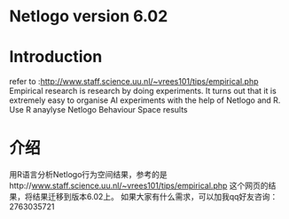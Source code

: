 # Netlogo version 6.02

# Introduction
refer to :http://www.staff.science.uu.nl/~vrees101/tips/empirical.php
Empirical research is research by doing experiments. It turns out that it is extremely easy to organise AI experiments with the help of Netlogo and R.
Use R anaylyse Netlogo Behaviour Space results




# 介绍

用R语言分析Netlogo行为空间结果，参考的是http://www.staff.science.uu.nl/~vrees101/tips/empirical.php 这个网页的结果，将结果迁移到版本6.02上。
如果大家有什么需求，可以加我qq好友咨询：2763035721
